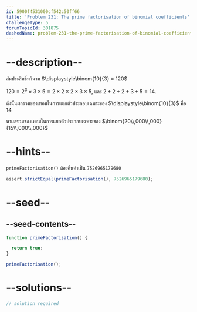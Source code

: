 ```yaml
---
id: 5900f4531000cf542c50ff66
title: 'Problem 231: The prime factorisation of binomial coefficients'
challengeType: 5
forumTopicId: 301875
dashedName: problem-231-the-prime-factorisation-of-binomial-coefficients
---
```


# --description--

สัมประสิทธิ์ทวินาม $\displaystyle\binom{10}{3} = 120$

$120 = 2^3 × 3 × 5 = 2 × 2 × 2 × 3 × 5$, และ $2 + 2 + 2 + 3 + 5 = 14$.

ดังนั้นผลรวมของเทอมในการแยกตัวประกอบเฉพาะของ $\displaystyle\binom{10}{3}$ คือ $14$

หาผลรวมของเทอมในการแยกตัวประกอบเฉพาะของ $\binom{20\\,000\\,000}{15\\,000\\,000}$

# --hints--

`primeFactorisation()` ต้องคืนค่าเป็น `7526965179680`

```js
assert.strictEqual(primeFactorisation(), 7526965179680);
```

# --seed--

## --seed-contents--

```js
function primeFactorisation() {

  return true;
}

primeFactorisation();
```

# --solutions--

```js
// solution required
```
